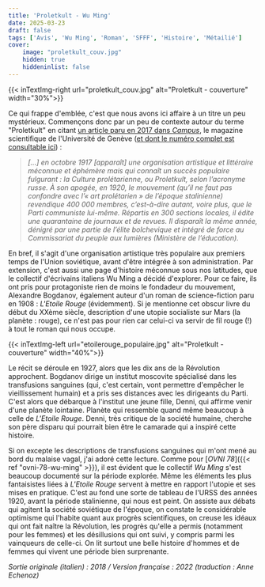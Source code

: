 ```yaml
---
title: 'Proletkult - Wu Ming'
date: 2025-03-23
draft: false
tags: ['Avis', 'Wu Ming', 'Roman', 'SFFF', 'Histoire', 'Métailié']
cover: 
    image: "proletkult_couv.jpg"
    hidden: true
    hiddeninlist: false
---
```

{{< inTextImg-right url="proletkult_couv.jpg" alt="Proletkult - couverture" width="30%">}}

Ce qui frappe d'emblée, c'est que nous avons ici affaire à un titre un peu mystérieux. Commençons donc par un peu de contexte autour du terme "Proletkult" en citant [un article paru en 2017 dans *Campus*](https://www.unige.ch/campus/files/4915/0537/3518/Proletkult.pdf), le magazine scientifique de l'Université de Genève ([et dont le numéro complet est consultable ici](https://www.unige.ch/campus/numeros/130/)) :

> *[...] en octobre 1917 [apparaît] une organisation artistique et littéraire méconnue et éphémère mais qui connaît un succès populaire fulgurant : la Culture prolétarienne, ou Proletkult, selon l’acronyme russe. À son apogée, en 1920, le mouvement (qu’il ne faut pas confondre avec l’« art prolétarien » de l’époque stalinienne) revendique 400 000 membres, c’est-à-dire autant, voire plus, que le Parti communiste lui-même. Répartis en 300 sections locales, il édite une quarantaine de journaux et de revues. Il disparaît la même année, dénigré par une partie de l’élite bolchevique et intégré de force au Commissariat du peuple aux lumières (Ministère de l’éducation).*

En bref, il s'agit d'une organisation artistique très populaire aux premiers temps de l'Union soviétique, avant d'être intégrée à son administration. Par extension, c'est aussi une page d'histoire méconnue sous nos latitudes, que le collectif d'écrivains italiens Wu Ming a décidé d'explorer. Pour ce faire, ils ont pris pour protagoniste rien de moins le fondadeur du mouvement, Alexandre Bogdanov, également auteur d'un roman de science-fiction paru en 1908 : *L'Etoile Rouge* (évidemment). Si je mentionne cet obscur livre du début du XXème siècle, description d'une utopie socialiste sur Mars (la planète : rouge), ce n'est pas pour rien car celui-ci va servir de fil rouge (!) à tout le roman qui nous occupe.

{{< inTextImg-left url="etoilerouge_populaire.jpg" alt="Proletkult - couverture" width="40%">}}

Le récit se déroule en 1927, alors que les dix ans de la Révolution approchent. Bogdanov dirige un institut moscovite spécialisé dans les transfusions sanguines (qui, c'est certain, vont permettre d'empêcher le vieillissement humain) et a pris ses distances avec les dirigeants du Parti. C'est alors que débarque à l'institut une jeune fille, Denni, qui affirme venir d'une planète lointaine. Planète qui ressemble quand même beaucoup à celle de *L'Etoile Rouge*. Denni, très critique de la société humaine, cherche son père disparu qui pourrait bien être le camarade qui a inspiré cette histoire.

Si on excepte les descriptions de transfusions sanguines qui m'ont mené au bord du malaise vagal, j'ai adoré cette lecture. Comme pour [*OVNI 78*]({{< ref "ovni-78-wu-ming" >}}), il est évident que le collectif *Wu Ming* s'est beaucoup documenté sur la période explorée. Même les éléments les plus fantaisistes liées à *L'Etoile Rouge* servent à mettre en rapport l'utopie et ses mises en pratique. C'est au fond une sorte de tableau de l'URSS des années 1920, avant la période stalinienne, qui nous est peint. On assiste aux débats qui agitent la société soviétique de l'époque, on constate le considérable optimisme qui l'habite quant aux progrès scientifiques, on creuse les idéaux qui ont fait naître la Révolution, les progrès qu'elle a permis (notamment pour les femmes) et les désillusions qui ont suivi, y compris parmi les vainqueurs de celle-ci. On lit surtout une belle histoire d'hommes et de femmes qui vivent une période bien surprenante. 

*Sortie originale (italien) : 2018 / Version française : 2022 (traduction : Anne Echenoz)*
